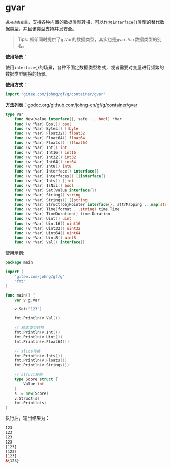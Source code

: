# gvar

`通用动态变量`，支持各种内置的数据类型转换，可以作为`interface{}`类型的替代数据类型，并且该类型支持并发安全。

> Tips: 框架同时提供了`g.Var`的数据类型，其实也是`gvar.Var`数据类型的别名。

**使用场景**：

使用`interface{}`的场景，各种不固定数据类型格式，或者需要对变量进行频繁的数据类型转换的场景。

**使用方式**：
```go
import "gitee.com/johng/gf/g/container/gvar"
```

**方法列表**：[godoc.org/github.com/johng-cn/gf/g/container/gvar](https://godoc.org/github.com/johng-cn/gf/g/container/gvar)
```go
type Var
    func New(value interface{}, safe ... bool) *Var
    func (v *Var) Bool() bool
    func (v *Var) Bytes() []byte
    func (v *Var) Float32() float32
    func (v *Var) Float64() float64
    func (v *Var) Floats() []float64
    func (v *Var) Int() int
    func (v *Var) Int16() int16
    func (v *Var) Int32() int32
    func (v *Var) Int64() int64
    func (v *Var) Int8() int8
    func (v *Var) Interface() interface{}
    func (v *Var) Interfaces() []interface{}
    func (v *Var) Ints() []int
    func (v *Var) IsNil() bool
    func (v *Var) Set(value interface{})
    func (v *Var) String() string
    func (v *Var) Strings() []string
    func (v *Var) Struct(objPointer interface{}, attrMapping ...map[string]string) error
    func (v *Var) Time(format ...string) time.Time
    func (v *Var) TimeDuration() time.Duration
    func (v *Var) Uint() uint
    func (v *Var) Uint16() uint16
    func (v *Var) Uint32() uint32
    func (v *Var) Uint64() uint64
    func (v *Var) Uint8() uint8
    func (v *Var) Val() interface{}
```

使用示例:

```go
package main

import (
    "gitee.com/johng/gf/g"
    "fmt"
)

func main() {
    var v g.Var

    v.Set("123")

    fmt.Println(v.Val())

    // 基本类型转换
    fmt.Println(v.Int())
    fmt.Println(v.Uint())
    fmt.Println(v.Float64())

    // slice转换
    fmt.Println(v.Ints())
    fmt.Println(v.Floats())
    fmt.Println(v.Strings())

    // struct转换
    type Score struct {
        Value int
    }
    s := new(Score)
    v.Struct(s)
    fmt.Println(s)
}
```

执行后，输出结果为：

```html
123
123
123
123
[123]
[123]
[123]
&{123}
```

